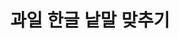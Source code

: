 <html lang="ko">
<head>
    <meta charset="UTF-8">
    <meta name="viewport" content="width=device-width, initial-scale=1.0">
    <title>과일 한글 낱말 맞추기</title>
    <style>
        body { text-align: center; font-family: Arial, sans-serif; }
        .game-container { display: flex; justify-content: center; flex-wrap: wrap; gap: 20px; }
        .fruit-box, .word { padding: 20px; border: 2px solid #ccc; border-radius: 5px; cursor: pointer; font-size: 2rem; }
        .fruit-box { 
            width: 180px; 
            height: 180px; 
            display: flex; 
            align-items: center; 
            justify-content: center; 
            flex-direction: column; 
            font-size: 4rem; /* 이모지 크기 조정 */
            text-align: center; 
            overflow: hidden; /* 내용이 넘치지 않도록 설정 */
            white-space: nowrap; /* 글자가 줄바꿈되지 않도록 설정 */
        }
        .fruit-box p {
            font-size: 1.5rem; /* 과일 이름 크기 조정 */
            margin: 5px 0 0 0; /* 위쪽 여백 조정 */
        }
        .word { 
            background-color: #ffeb3b; 
            display: inline-block; 
            margin: 10px; 
        }
        .message { 
            margin-top: 20px; 
            font-size: 2rem; 
            font-weight: bold; 
        }
        .set-title { 
            font-size: 2rem; 
            font-weight: bold; 
            margin-bottom: 20px; 
        }
    </style>
</head>
<body>
    <h1>과일 한글 낱말 맞추기</h1>
    <div id="set-title" class="set-title"></div>
    <div id="game"></div>
    <div id="message" class="message"></div>
    <script>
        const fruits = [
            { name: "사과", emoji: "🍎" },
            { name: "바나나", emoji: "🍌" },
            { name: "키위", emoji: "🥝" },
            { name: "망고", emoji: "🥭" },
            { name: "딸기", emoji: "🍓" },
            { name: "수박", emoji: "🍉" },
            { name: "포도", emoji: "🍇" },
            { name: "체리", emoji: "🍒" },
            { name: "블루베리", emoji: "🫐" },
            { name: "파인애플", emoji: "🍍" },
            { name: "오렌지", emoji: "🍊" }
        ];

        let currentSet = 0;
        const totalSets = 10;
        let correctCount = 0;

        function shuffleArray(array) {
            return array.sort(() => Math.random() - 0.5);
        }

        function loadGame() {
            if (currentSet >= totalSets) {
                alert("게임 완료!");
                return;
            }

            document.getElementById("message").textContent = "";
            document.getElementById("set-title").textContent = `${currentSet + 1}세트`;
            let gameArea = document.getElementById("game");
            gameArea.innerHTML = "";
            correctCount = 0;

            let selectedFruits = shuffleArray([...fruits]).slice(0, 2);
            let words = shuffleArray(selectedFruits.map(f => f.name));

            let fruitContainer = document.createElement("div");
            fruitContainer.className = "game-container";

            selectedFruits.forEach(fruit => {
                let fruitBox = document.createElement("div");
                fruitBox.className = "fruit-box";
                fruitBox.dataset.name = fruit.name;
                fruitBox.innerHTML = `${fruit.emoji}<p></p>`;
                fruitBox.ondragover = (event) => event.preventDefault();
                fruitBox.ondrop = (event) => {
                    event.preventDefault();
                    let word = event.dataTransfer.getData("text");
                    let messageBox = document.getElementById("message");
                    if (word === fruit.name) {
                        fruitBox.style.border = "4px solid green";
                        fruitBox.querySelector("p").textContent = word;
                        correctCount++;
                        if (correctCount === 2) {
                            messageBox.textContent = "성공입니다!";
                            messageBox.style.color = "green";
                            setTimeout(() => {
                                currentSet++;
                                loadGame();
                            }, 1000);
                        }
                    } else {
                        messageBox.textContent = "다시 시도해보세요";
                        messageBox.style.color = "red";
                    }
                };
                fruitContainer.appendChild(fruitBox);
            });

            gameArea.appendChild(fruitContainer);

            let wordContainer = document.createElement("div");
            wordContainer.className = "game-container";

            words.forEach(word => {
                let wordElement = document.createElement("div");
                wordElement.className = "word";
                wordElement.draggable = true;
                wordElement.textContent = word;
                wordElement.ondragstart = (event) => {
                    event.dataTransfer.setData("text", word);
                };
                wordContainer.appendChild(wordElement);
            });

            gameArea.appendChild(wordContainer);
        }

        window.onload = loadGame;
    </script>
</body>
</html>
    하트선생님이 언어치료 수업을 위해 만들었어요.
    @heartytalk_slp
    tjdah0420@naver.com
    https://blog.naver.com/mindcarelog
